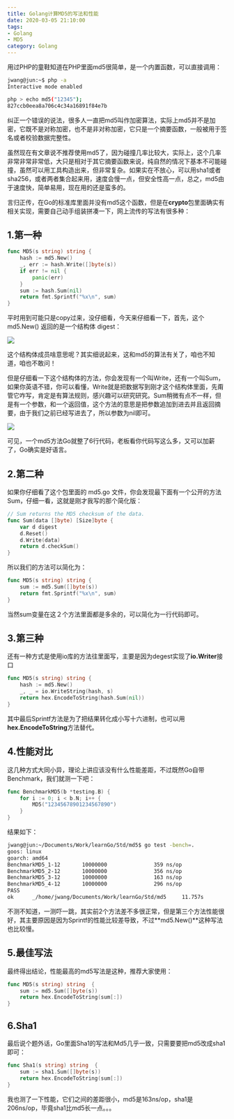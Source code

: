 ```yaml
---
title: Golang计算MD5的写法和性能
date: 2020-03-05 21:10:00
tags: 
- Golang
- MD5
category: Golang
---
```

用过PHP的童鞋知道在PHP里面md5很简单，是一个内置函数，可以直接调用：
```bash
jwang@jun:~$ php -a
Interactive mode enabled

php > echo md5("12345");
827ccb0eea8a706c4c34a16891f84e7b
```

纠正一个错误的说法，很多人一直把md5叫作加密算法，实际上md5并不是加密，它既不是对称加密，也不是非对称加密，它只是一个摘要函数，一般被用于签名或者校验数据完整性。

虽然现在有文章说不推荐使用md5了，因为碰撞几率比较大，实际上，这个几率非常非常非常低，大只是相对于其它摘要函数来说，纯自然的情况下基本不可能碰撞，虽然可以用工具构造出来，但非常复杂。如果实在不放心，可以用sha1或者sha256，或者两者集合起来用，速度会慢一点，但安全性高一点，总之，md5由于速度快，简单易用，现在用的还是蛮多的。

<!--more-->

言归正传，在Go的标准库里面并没有md5这个函数，但是在**crypto**包里面确实有相关实现，需要自己动手组装拼凑一下，网上流传的写法有很多种：

## 1.第一种

```go
func MD5(s string) string {
    hash := md5.New()
    _, err := hash.Write([]byte(s))
    if err != nil {
        panic(err)
    }
    sum := hash.Sum(nil)
    return fmt.Sprintf("%x\n", sum)
}
```
平时用到可能只是copy过来，没仔细看，今天来仔细看一下，首先，这个 md5.New() 返回的是一个结构体 digest：

<img src = "/images/2020/2020-03-06_21-34.png" />

这个结构体成员啥意思呢？其实细说起来，这和md5的算法有关了，咱也不知道，咱也不敢问！

但是仔细看一下这个结构体的方法，你会发现有一个叫Write，还有一个叫Sum，如果你英语不错，你可以看懂，Write就是把数据写到刚才这个结构体里面，先甭管它咋写，肯定是有算法规则，感兴趣可以研究研究。Sum稍微有点不一样，但是有一个参数，和一个返回值，这个方法的意思是把参数追加到进去并且返回摘要，由于我们之前已经写进去了，所以参数为nil即可。

<img src = "/images/2020/2020-03-06_21-39.png" /> 

可见，一个md5方法Go就整了6行代码，老板看你代码写这么多，又可以加薪了，Go确实是好语言。

## 2.第二种

如果你仔细看了这个包里面的 md5.go 文件，你会发现最下面有一个公开的方法Sum，仔细一看，这就是刚才我写的那个简化版：
```go
// Sum returns the MD5 checksum of the data.
func Sum(data []byte) [Size]byte {
    var d digest
    d.Reset()
    d.Write(data)
    return d.checkSum()
}
```

所以我们的方法可以简化为：
```go
func MD5(s string) string {
    sum := md5.Sum([]byte(s))
    return fmt.Sprintf("%x\n", sum)
}
```
当然sum变量在这２个方法里面都是多余的，可以简化为一行代码即可。

## 3.第三种
还有一种方式是使用io库的方法往里面写，主要是因为degest实现了**io.Writer**接口
```go
func MD5(s string) string {
    hash := md5.New()
    _, _ = io.WriteString(hash, s)
    return hex.EncodeToString(hash.Sum(nil))
}
```

其中最后Sprintf方法是为了把结果转化成小写十六进制，也可以用**hex.EncodeToString**方法替代。

## 4.性能对比
这几种方式大同小异，理论上讲应该没有什么性能差距，不过既然Go自带Benchmark，我们就测一下吧：
```go
func BenchmarkMD5(b *testing.B) {
    for i := 0; i < b.N; i++ {
        MD5("12345678901234567890")
    }
}
```
结果如下：
```bash
jwang@jun:~/Documents/Work/learnGo/Std/md5$ go test -bench=.
goos: linux
goarch: amd64
BenchmarkMD5_1-12       10000000               359 ns/op
BenchmarkMD5_2-12       10000000               356 ns/op
BenchmarkMD5_3-12       10000000               163 ns/op
BenchmarkMD5_4-12       10000000               296 ns/op
PASS
ok      _/home/jwang/Documents/Work/learnGo/Std/md5     11.757s
```
不测不知道，一测吓一跳，其实前2个方法差不多很正常，但是第三个方法性能很好，其主要原因是因为Sprintf的性能比较差导致，不过**md5.New()**这种写法也比较慢。

## 5.最佳写法
最终得出结论，性能最高的md5写法是这种，推荐大家使用：
```go
func MD5(s string) string  {
    sum := md5.Sum([]byte(s))
    return hex.EncodeToString(sum[:])
}

```

## 6.Sha1
最后说个题外话，Go里面Sha1的写法和Md5几乎一致，只需要要把md5改成sha1即可：
```go
func Sha1(s string) string  {
    sum := sha1.Sum([]byte(s))
    return hex.EncodeToString(sum[:])
}
```
我也测了一下性能，它们之间的差距很小，md5是163ns/op，sha1是206ns/op，毕竟sha1比md5长一点。。。
